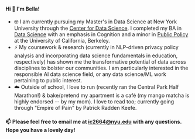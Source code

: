 #### Hi 👋 I'm Bella!

- 🤓 I am currently pursuing my Master's in Data Science at New York University through the [Center for Data Science](https://cds.nyu.edu/). I completed my BA in [Data Science](https://cdss.berkeley.edu/academics/data-science-undergraduate-studies/data-science-major) with an emphasis in Cognition and a minor in [Public Policy](https://guide.berkeley.edu/undergraduate/degree-programs/public-policy/) at the University of California, Berkeley.
- ⚡️ My coursework & research (currently in NLP-driven privacy policy analysis and incorporating data science fundamentals in education, respectively) has shown me the transformative potential of data across disciplines to bolster our communities. I am particularly interested in the responsible AI data science field, or any data science/ML work pertaining to public interest.
- ☁️ Outside of school, I love to run (recently ran the Central Park Half Marathon!) & bake/pretend my apartment is a café (my mango matcha is highly endorsed -- by my mom). I love to read too; currently going through "Empire of Pain" by Patrick Radden Keefe.

#### 📫 Please feel free to email me at ic2664@nyu.edu with any questions. Hope you have a lovely day!
